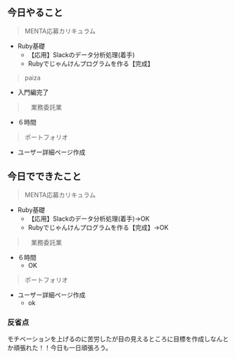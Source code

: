 ## 今日やること

> MENTA応募カリキュラム
- Ruby基礎
  - 【応用】Slackのデータ分析処理(着手)
  - Rubyでじゃんけんプログラムを作る【完成】

> paiza
- 入門編完了

>　業務委託業　
- ６時間 

> ポートフォリオ
- ユーザー詳細ページ作成


## 今日でできたこと

> MENTA応募カリキュラム
- Ruby基礎
  - 【応用】Slackのデータ分析処理(着手)→OK
  - Rubyでじゃんけんプログラムを作る【完成】→OK



>　業務委託業　
- ６時間 
  - OK

> ポートフォリオ
- ユーザー詳細ページ作成
  - ok


### 反省点
モチベーションを上げるのに苦労したが目の見えるところに目標を作成しなんとか頑張れた！！今日も一日頑張ろう。


